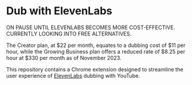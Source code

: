 # Dub with ElevenLabs
ON PAUSE UNTIL ELEVENLABS BECOMES MORE COST-EFFECTIVE. CURRENTLY LOOKING INTO FREE ALTERNATIVES.

The Creator plan, at $22 per month, equates to a dubbing cost of $11 per hour, while the Growing Business plan offers a reduced rate of $8.25 per hour at $330 per month as of November 2023.

 This repository contains a Chrome extension designed to streamline the user experience of [ElevenLabs](https://try.elevenlabs.io/c3516gvcplb3) dubbing with YouTube.
